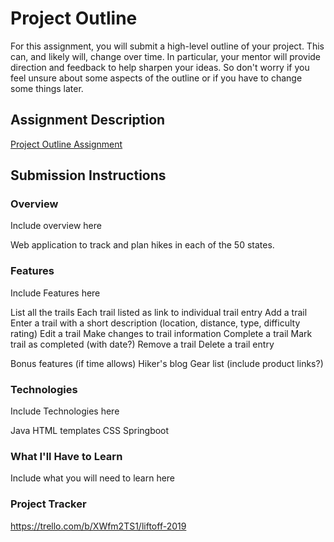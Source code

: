 # Project Outline
For this assignment, you will submit a high-level outline of your project. This can, and likely will, change over time. In particular, your mentor will provide direction and feedback to help sharpen your ideas. So don't worry if you feel unsure about some aspects of the outline or if you have to change some things later.

## Assignment Description
[Project Outline Assignment](https://education.launchcode.org/liftoff/modules/assignments/project-outline)

## Submission Instructions

### Overview
Include overview here

Web application to track and plan hikes in each of the 50 states. 

### Features
Include Features here

List all the trails
  Each trail listed as link to individual trail entry
Add a trail
  Enter a trail with a short description (location, distance, type, difficulty rating)
Edit a trail
  Make changes to trail information
Complete a trail
  Mark trail as completed (with date?)
Remove a trail
  Delete a trail entry

Bonus features (if time allows)
  Hiker's blog
  Gear list (include product links?) 

### Technologies
Include Technologies here

Java
HTML templates
CSS
Springboot

### What I'll Have to Learn
Include what you will need to learn here

### Project Tracker
https://trello.com/b/XWfm2TS1/liftoff-2019

